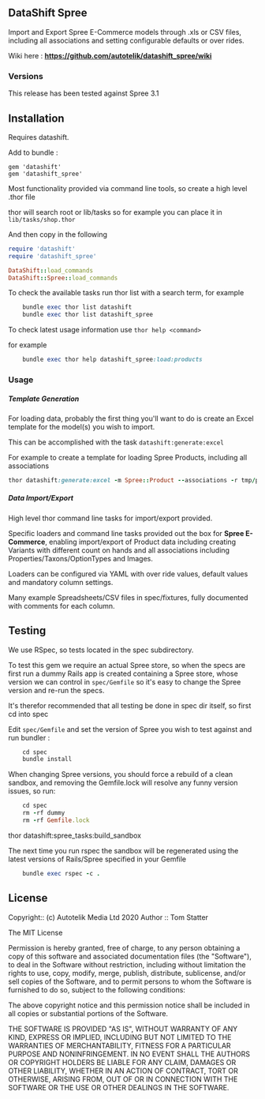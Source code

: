 ##  DataShift Spree

Import and Export Spree E-Commerce models through .xls or CSV  files, including
all associations and setting configurable defaults or over rides.

Wiki here : **https://github.com/autotelik/datashift_spree/wiki**

### Versions

This release has been tested against Spree 3.1

## Installation

Requires datashift.

Add to bundle :

    gem 'datashift'
    gem 'datashift_spree'

Most functionality provided via command line tools, so create a high level .thor file 

thor will search root or lib/tasks so for example you can place it in `lib/tasks/shop.thor`

And then copy in the following

```ruby
require 'datashift'
require 'datashift_spree'

DataShift::load_commands
DataShift::Spree::load_commands
```

To check the available tasks run thor list with a search term, for example

```ruby
    bundle exec thor list datashift
    bundle exec thor list datashift_spree
```
To check latest usage information use ```thor help <command>```

for example

```ruby
    bundle exec thor help datashift_spree:load:products
```

### Usage

##### Template Generation

For loading data, probably the first thing you'll want to do is create an Excel template for the model(s) you wish to import.

This can be accomplished with the task `datashift:generate:excel`

For example to create a template for loading Spree Products, including all associations

```ruby
thor datashift:generate:excel -m Spree::Product --associations -r tmp/product_template.xls
```

##### Data Import/Export

High level thor command line tasks for import/export provided.

Specific loaders and command line tasks provided out the box for **Spree E-Commerce**, 
enabling import/export of Product data including creating Variants with different
 count on hands and all associations including Properties/Taxons/OptionTypes and Images.

Loaders can be configured via YAML with over ride values, default values and mandatory column settings.

Many example Spreadsheets/CSV files in spec/fixtures, fully documented with comments for each column.


## Testing

We use RSpec, so tests located in the spec subdirectory.

To test this gem we require an actual Spree store, so when the specs are first run 
a dummy Rails app is created containing a Spree store, whose version we can control in `spec/Gemfile`
so it's easy to change the Spree version and re-run the specs.

It's therefor recommended that all testing be done in spec dir itself, so first cd into spec

Edit `spec/Gemfile` and set the version of Spree you wish to test against and run bundler :

```ruby 
    cd spec
    bundle install
```

When changing Spree versions, you should force a rebuild of a clean sandbox, and removing the Gemfile.lock will 
resolve any funny version issues, so  run:

```ruby 
    cd spec
    rm -rf dummy
    rm -rf Gemfile.lock
```

thor datashift:spree_tasks:build_sandbox


The next time you run rspec the sandbox will be regenerated using the latest versions of Rails/Spree specified in your Gemfile

```ruby 
    bundle exec rspec -c .
```

## License

Copyright:: (c) Autotelik Media Ltd 2020
Author ::   Tom Statter

The MIT License

Permission is hereby granted, free of charge, to any person obtaining a copy
of this software and associated documentation files (the "Software"), to deal
in the Software without restriction, including without limitation the rights
to use, copy, modify, merge, publish, distribute, sublicense, and/or sell
copies of the Software, and to permit persons to whom the Software is
furnished to do so, subject to the following conditions:

The above copyright notice and this permission notice shall be included in
all copies or substantial portions of the Software.

THE SOFTWARE IS PROVIDED "AS IS", WITHOUT WARRANTY OF ANY KIND, EXPRESS OR
IMPLIED, INCLUDING BUT NOT LIMITED TO THE WARRANTIES OF MERCHANTABILITY,
FITNESS FOR A PARTICULAR PURPOSE AND NONINFRINGEMENT. IN NO EVENT SHALL THE
AUTHORS OR COPYRIGHT HOLDERS BE LIABLE FOR ANY CLAIM, DAMAGES OR OTHER
LIABILITY, WHETHER IN AN ACTION OF CONTRACT, TORT OR OTHERWISE, ARISING FROM,
OUT OF OR IN CONNECTION WITH THE SOFTWARE OR THE USE OR OTHER DEALINGS IN
THE SOFTWARE.
